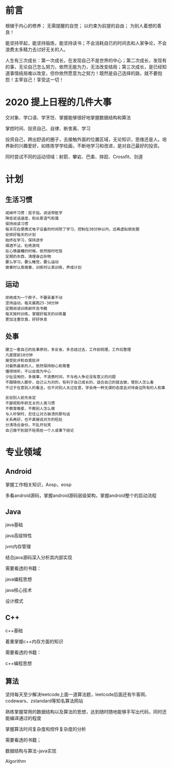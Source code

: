 # 前言

根植于内心的修养； 无需提醒的自觉； 以约束为前提的自由； 为别人着想的善良！

能坚持早起，能坚持锻炼，能坚持读书；不会消耗自已的时间去和人家争论，不会浪费太多精力去讨好无关的人。

人生有三次成长：第一次成长，在发现自己不是世界的中心；第二次成长，发现有的事，无论自己怎么努力，依然无能为力，无法改变结局；第三次成长，是已经知道事情结局难以改变，但你依然愿意为之努力！既然是自己选择的路，就不要抱怨！主宰自己！享受这一切！

# 2020 提上日程的几件大事

交对象、学口语、学烹饪、掌握能够很好地掌握数据结构和算法

掌控时间、投资自己、自律、断舍离、学习

投资自己，跨出舒适的圈子，去接触外面的位置区域，无论知识，思维还是人。培养新的兴趣爱好，如练练学学绘画，不断地学习和改进，是对自己最好的投资。

同时尝试不同的运动领域：射箭、攀岩、巴柔、摔跤、Crossfit、剑道

# 计划

## 生活习惯

```
戒掉坏习惯：抠手指，说话带脏字
降低说话速度，和长辈语气和蔼
保持阅读习惯
每天花在便携式电子设备的时间除了学习，控制在30分钟以内，远离虚拟朋友圈
安排好每天的计划
始终在学习，保持进步
烟酒不沾，杜绝游戏
在心情最糟的时候，依然按时吃饭
定期扔东西，清理身边杂物
要么学习，要么睡觉，要么运动
做事时认真做事，训练时认真训练，养成计划
```

## 运动

```
拒绝成为一个胖子，不要呆着不动
坚持运动，每天晨跑25-30分钟
定期阅读训练邮件及书籍
每天按时训练，掌握好每天的训练量
更加注重饮食，好好休息
```

## 处事

```
建立一套自己的处事原则，多反省，多总结过去，工作前梳理，工作后整理
凡是提前10分钟
接受批评和自我批评
对最熟最亲的人，依然保持耐心和尊重
懂得倾听，不以自我为中心
少扯没用的，多做事，不浪费时间，不与他人争论没有意义的问题
不跟随他人脚步，自己认为对的，有利于自己成长的，适合自己的就去做，管别人怎么看
不过于在意别人的看法，也不对别人太过在意，学会用一种无谓的态度去对待身边所有的人和事

反驳别人前先肯定
不鄙视和年龄无关的人类习惯
不教育晚辈，不教别人怎么做
与人吵架时，忍住让对方崩溃的那句话
关系再好，也不直接说对方的短处
分清场合身份，不乱开玩笑
自己做不到就不轻易给一个人或事下结论
```

# 专业领域

## Android

掌握工作相关知识，Aosp，eosp

多看android源码，掌握android源码层级架构，掌握android整个的启动流程

## Java

java基础

java高级特性

jvm内存管理

结合java源码深入分析其内部实现

需要看透的书籍：

java编程思想

java核心技术

设计模式

## C++

c++基础

着重掌握c++内存方面的知识

需要看透的书籍：

c++编程思想

## 算法

坚持每天至少解决leetcode上面一道算法题，leetcode后面还有牛客网、codewars、zstandard等知名算法网站

熟练掌握常用的数据结构以及算法的思想，达到随时随地能够手写出代码，同时还能编译通过的程度

掌握算法时间复杂度和控件复杂度的分析

需要看透的书籍；

数据结构与算法-java实现

Algorithm


